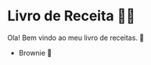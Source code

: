 # Livro de Receita :man_cook: #

Ola! Bem vindo ao meu livro de receitas. :wave:

- Brownie :cake: 

